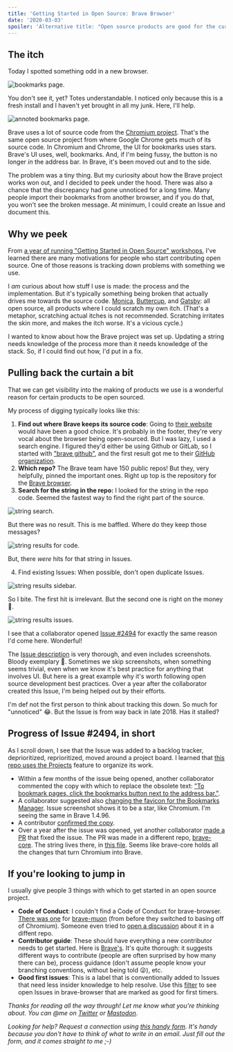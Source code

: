 ```yaml
---
title: 'Getting Started in Open Source: Brave Browser'
date: '2020-03-03'
spoiler: 'Alternative title: "Open source products are good for the curious user, because they let you peek under the hood".'
---
```


## The itch

Today I spotted something odd in a new browser.

![bookmarks page.](./bookmarks-page.png)

You don't see it, yet? Totes understandable. I noticed only because this is a fresh install and I haven't yet brought in all my junk. Here, I'll help.

![annoted bookmarks page.](./bookmarks-page-annotated.png)

Brave uses a lot of source code from the [Chromium project](https://www.chromium.org/). That's the same open source project from where Google Chrome gets much of its source code. In Chromium and Chrome, the UI for bookmarks uses stars. Brave's UI uses, well, bookmarks. And, if I'm being fussy, the button is no longer _in_ the address bar. In Brave, it's been moved out and to the side.

The problem was a tiny thing. But my curiosity about how the Brave project works won out, and I decided to peek under the hood. There was also a chance that the discrepancy had gone unnoticed for a long time. Many people import their bookmarks from another browser, and if you do that, you won't see the broken message. At minimum, I could create an Issue and document this.

## Why we peek

From [a year of running "Getting Started in Open Source" workshops](https://www.meetup.com/nodeschool-vancouver/events/past/), I've learned there are many motivations for people who start contributing open source. One of those reasons is tracking down problems with something we use.

I _am_ curious about how stuff I use is made: the process and the implementation. But it's typically something being broken that actually drives me towards the source code. [Monica](https://github.com/monicahq/monica/), [Buttercup](https://github.com/buttercup/buttercup-desktop), and [Gatsby](https://github.com/gatsbyjs/): all open source, all products where I could scratch my own itch. (That's a metaphor, scratching actual itches is not recommended. Scratching irritates the skin more, and makes the itch worse. It's a vicious cycle.)

I wanted to know about how the Brave project was set up. Updating a string needs knowledge of the process more than it needs knowledge of the stack. So, if I could find out how, I'd put in a fix.

## Pulling back the curtain a bit

That we can get visibility into the making of products we use is a wonderful reason for certain products to be open sourced.

My process of digging typically looks like this:

1. **Find out where Brave keeps its source code**: Going to [their website](https://brave.com/features/) would have been a good choice. It's probably in the footer, they're very vocal about the browser being open-sourced. But I was lazy, I used a search engine. I figured they'd either be using Github or GitLab, so I started with ["brave github"](https://duckduckgo.com/?t=ffab&q=brave+github&ia=web), and the first result got me to their [GitHub organization](https://github.com/brave/).
2. **Which repo?** The Brave team have 150 public repos! But they, very helpfully, pinned the important ones. Right up top is the repository for the [Brave browser](https://github.com/brave/brave-browser).
3. **Search for the string in the repo:** I looked for the string in the repo code. Seemed the fastest way to find the right part of the source. 

![string search.](./search-string.png)

But there was no result. This is me baffled. Where do they keep those messages?

![string results for code.](./search-results-code.png)

But, there _were_ hits for that string in Issues.

4. Find existing Issues: When possible, don't open duplicate Issues.

![string results sidebar.](./search-results-sidebar.png)

So I bite. The first hit is irrelevant. But the second one is right on the money 💸.

![string results issues.](./search-results-issues.png)

I see that a collaborator opened [Issue #2494](https://github.com/brave/brave-browser/issues/2494) for exactly the same reason I'd come here. Wonderful!

The [Issue description](https://github.com/brave/brave-browser/issues/2494#issue-390341545) is very thorough, and even includes screenshots. Bloody exemplary 💯. Sometimes we skip screenshots, when something seems trivial, even when we know it's best practice for anything that involves UI. But here is a great example why it's worth following open source development best practices. Over a year after the collaborator created this Issue, I'm being helped out by their efforts.

I'm def not the first person to think about tracking this down. So much for "unnoticed" 😂. But the Issue is from way back in late 2018. Has it stalled?

## Progress of Issue #2494, in short

As I scroll down, I see that the Issue was added to a backlog tracker, deprioritized, reprioritized, moved around a project board. I learned that [this repo uses the Projects](https://github.com/brave/brave-browser/projects) feature to organize its work.

* Within a few months of the issue being opened, another collaborator commented the copy with which to replace the obsolete text: ["To bookmark pages, click the bookmarks button next to the address bar."](https://github.com/brave/brave-browser/issues/2494#issuecomment-463367371). 
* A collaborator suggested also [changing the favicon for the Bookmarks Manager](https://github.com/brave/brave-browser/issues/2494#issuecomment-494114305). Issue screenshot shows it to be a star, like Chromium. I'm seeing the same in Brave 1.4.96.
* A contributor [confirmed the copy](https://github.com/brave/brave-browser/issues/2494#issuecomment-494955088). 
* Over a year after the issue was opened, yet another collaborator [made a PR](https://github.com/brave/brave-core/pull/4356) that fixed the issue. The PR was made in a different repo,  [brave-core](https://github.com/brave/brave-core). The string lives there, in [this file](https://github.com/brave/brave-core/blob/d4184df9d2d16cdf08f284b0ccfca31a2497ed81/app/brave_generated_resources.grd). Seems like brave-core holds all the changes that turn Chromium into Brave.

## If you're looking to jump in

I usually give people 3 things with which to get started in an open source project.

* **Code of Conduct**: I couldn't find a Code of Conduct for brave-browser. [There was one](https://github.com/brave/muon/blob/master/CODE_OF_CONDUCT.md) for [brave-muon](https://github.com/brave/muon) (from before they switched to basing off of Chromium). Someone even tried to [open a discussion](https://github.com/brave/browser-laptop/issues/1771#issue-154918317) about it in a diffent repo.
* **Contributor guide**: These should have everything a new contributor needs to get started. Here is [Brave's](https://github.com/brave/brave-browser/blob/master/CONTRIBUTING.md). It's quite thorough: it suggests different ways to contribute (people are often surprised by how many there can be), process guidance (don't assume people know your branching conventions, without being told 😜), etc.
* **Good first issues**: This is a label that is conventionally added to Issues that need less insider knowledge to help resolve. Use this [filter](https://github.com/brave/brave-browser/issues?q=is%3Aissue+is%3Aopen+sort%3Aupdated-desc+label%3A%22good+first+issue%22) to see open Issues in brave-browser that are marked as good for first timers. 

_Thanks for reading all the way through! Let me know what you're thinking about. You can @me on [Twitter](https://twitter.com/keywordnew) or [Mastodon](https://toot.cafe/@manil)_.

_Looking for help? Request a connection using [this handy form](https://manil219750.typeform.com/to/tu4vPj). It's handy because you don't have to think of what to write in an email. Just fill out the form, and it comes straight to me ;-)_